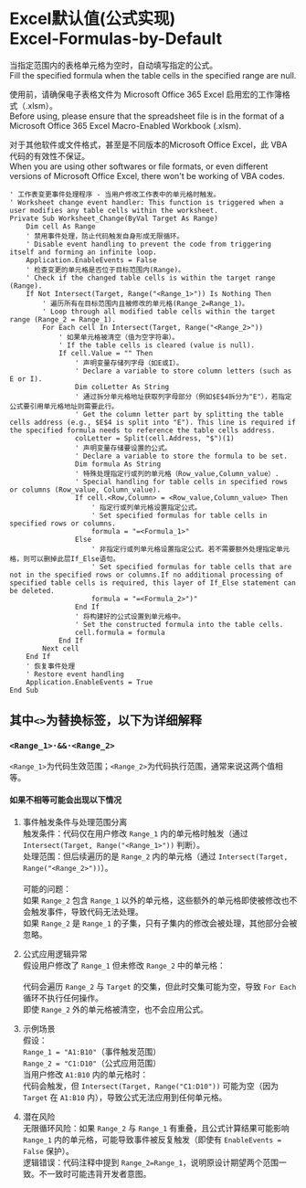 # Excel默认值(公式实现)<br>Excel-Formulas-by-Default

当指定范围内的表格单元格为空时，自动填写指定的公式。  
Fill the specified formula when the table cells in the specified range are null.

使用前，请确保电子表格文件为 Microsoft Office 365 Excel 启用宏的工作簿格式（.xlsm）。  
Before using, please ensure that the spreadsheet file is in the format of a Microsoft Office 365 Excel Macro-Enabled Workbook (.xlsm).

对于其他软件或文件格式，甚至是不同版本的Microsoft Office Excel，此 VBA 代码的有效性不保证。  
When you are using other softwares or file formats, or even different versions of Microsoft Office Excel, there won't be working of VBA codes.

```
' 工作表变更事件处理程序 - 当用户修改工作表中的单元格时触发。
' Worksheet change event handler: This function is triggered when a user modifies any table cells within the worksheet.
Private Sub Worksheet_Change(ByVal Target As Range)
    Dim cell As Range
    ' 禁用事件处理，防止代码触发自身形成无限循环。
    ' Disable event handling to prevent the code from triggering itself and forming an infinite loop.
    Application.EnableEvents = False
    ' 检查变更的单元格是否位于目标范围内(Range)。
    ' Check if the changed table cells is within the target range (Range).
    If Not Intersect(Target, Range("<Range_1>")) Is Nothing Then
        ' 遍历所有在目标范围内且被修改的单元格(Range_2=Range_1)。
        ' Loop through all modified table cells within the target range (Range_2 = Range_1).
        For Each cell In Intersect(Target, Range("<Range_2>"))
            ' 如果单元格被清空（值为空字符串）。
            ' If the table cells is cleared (value is null).
            If cell.Value = "" Then
                ' 声明变量存储列字母（如E或I）。
                ' Declare a variable to store column letters (such as E or I).
                Dim colLetter As String
                ' 通过拆分单元格地址获取列字母部分（例如$E$4拆分为"E"），若指定公式要引用单元格地址则需要此行。
                ' Get the column letter part by splitting the table cells address (e.g., $E$4 is split into "E"). This line is required if the specified formula needs to reference the table cells address.
                colLetter = Split(cell.Address, "$")(1)
                ' 声明变量存储要设置的公式。
                ' Declare a variable to store the formula to be set.
                Dim formula As String
                ' 特殊处理指定行或列的单元格（Row_value,Column_value）.
                ' Special handling for table cells in specified rows or columns (Row_value, Column_value).
                If cell.<Row,Column> = <Row_value,Column_value> Then
                    ' 指定行或列单元格设置指定公式。
                    ' Set specified formulas for table cells in specified rows or columns.
                    formula = "=<Formula_1>"
                Else
                    ' 非指定行或列单元格设置指定公式。若不需要额外处理指定单元格，则可以删掉此层If_Else语句。
                    ' Set specified formulas for table cells that are not in the specified rows or columns.If no additional processing of specified table cells is required, this layer of If_Else statement can be deleted.
                    formula = "=<Formula_2>")"
                End If
                ' 将构建好的公式设置到单元格中。
                ' Set the constructed formula into the table cells.
                cell.formula = formula
            End If
        Next cell
    End If
    ' 恢复事件处理
    ' Restore event handling
    Application.EnableEvents = True
End Sub
``` 

## 其中`<>`为替换标签，以下为详细解释  
### `<Range_1>·&&·<Range_2>`
`<Range_1>`为代码生效范围；`<Range_2>`为代码执行范围，通常来说这两个值相等。

#### 如果不相等可能会出现以下情况

1. 事件触发条件与处理范围分离  
触发条件：代码仅在用户修改 `Range_1` 内的单元格时触发（通过 `Intersect(Target, Range("<Range_1>"))` 判断）。  
处理范围：但后续遍历的是 `Range_2` 内的单元格（通过 `Intersect(Target, Range("<Range_2>"))`）。  
<br>可能的问题：  
如果 `Range_2` 包含 `Range_1` 以外的单元格，这些额外的单元格即使被修改也不会触发事件，导致代码无法处理。  
如果 `Range_2` 是 `Range_1` 的子集，只有子集内的修改会被处理，其他部分会被忽略。  

2. 公式应用逻辑异常  
假设用户修改了 `Range_1` 但未修改 `Range_2` 中的单元格：  
<br>代码会遍历 `Range_2` 与 `Target` 的交集，但此时交集可能为空，导致 `For Each` 循环不执行任何操作。  
即使 `Range_2` 外的单元格被清空，也不会应用公式。

3. 示例场景  
假设：  
`Range_1 = "A1:B10"`（事件触发范围）  
`Range_2 = "C1:D10"`（公式应用范围） 
<br>当用户修改 `A1:B10` 内的单元格时：  
代码会触发，但 `Intersect(Target, Range("C1:D10"))` 可能为空（因为 `Target` 在 `A1:B10` 内），导致公式无法应用到任何单元格。

4. 潜在风险  
无限循环风险：如果 `Range_2` 与 `Range_1` 有重叠，且公式计算结果可能影响 `Range_1` 内的单元格，可能导致事件被反复触发（即使有 `EnableEvents = False` 保护）。  
逻辑错误：代码注释中提到 `Range_2=Range_1`，说明原设计期望两个范围一致。不一致时可能违背开发者意图。  
